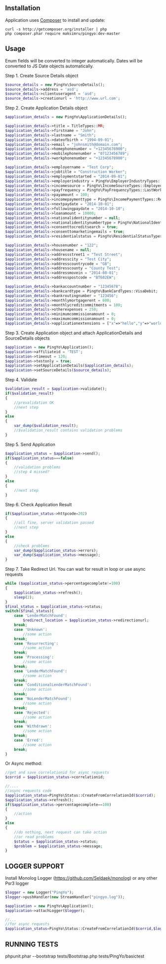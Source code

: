 ## Installation

Application uses [Composer](http://getcomposer.org) to install and update:

```
curl -s http://getcomposer.org/installer | php
php composer.phar require maksimru/pingyo:dev-master
```

## Usage

Enum fields will be converted to integer automatically.
Dates will be converted to JS Date objects automatically.

Step 1. Create Source Details object
```php
$source_details = new PingYo\SourceDetails();
$source_details->address = 'asd';
$source_details->clientuseragent = 'asd';
$source_details->creationurl = 'http://www.url.com';
```

Step 2. Create Application Details object

```php
$application_details = new PingYo\ApplicationDetails();

$application_details->title = TitleTypes::MR;
$application_details->firstname = "John";
$application_details->lastname = "Smith";
$application_details->dateofbirth = "1994-09-01";
$application_details->email = "johnsmith@domain.com";
$application_details->homephonenumber = "+12345678900";
$application_details->mobilephonenumber = "07123456789";
$application_details->workphonenumber = "+12345678900";

$application_details->employername = "Test Corp";
$application_details->jobtitle = "Construction Worker";
$application_details->employmentstarted = "2014-09-01";
$application_details->employerindustry = PingYo\EmployerIndustryTypes::ConstructionManufacturing;
$application_details->incomesource = PingYo\IncomeSourceTypes::EmployedFullTime;
$application_details->payfrequency = PingYo\PayFrequencyTypes::LastWorkingDayMonth;
$application_details->payamount = 100;
$application_details->incomepaymenttype = PingYo\IncomePaymentTypes::RegionalDirectDeposit;
$application_details->nextpaydate = "2014-10-01";
$application_details->followingpaydate = "2014-10-10";
$application_details->loanamount = 10000;
$application_details->nationalidentitynumber = null;
$application_details->nationalidentitynumbertype = PingYo\NationalIdentityNumberTypes::NationalInsurance;
$application_details->consenttocreditsearch = true;
$application_details->consenttomarketingemails = true;
$application_details->residentialstatus = PingYo\ResidentialStatusTypes::HomeOwner;

$application_details->housenumber = "122";
$application_details->housename = null;
$application_details->addressstreet1 = "Test Street";
$application_details->addresscity = "Test City";
$application_details->addresscountrycode = "GB";
$application_details->addresscounty = "County Test";
$application_details->addressmovein = "2014-08-01";
$application_details->addresspostcode = "BT602EW";

$application_details->bankaccountnumber = "12345678";
$application_details->bankcardtype = PingYo\BankCardTypes::VisaDebit;
$application_details->bankroutingnumber = "123456";
$application_details->monthlymortgagerent = 600;
$application_details->monthlycreditcommitments = 100;
$application_details->otherexpenses = 250;
$application_details->minimumcommissionamount = 0;
$application_details->maximumcommissionamount = 0;
$application_details->applicationextensions = ["x"=>"hello","y"=>"world"];
```

Step 3. Create Application object and attach ApplicationDetails and SourceDetails objects

```php
$application = new PingYo\Application();
$application->affiliateid = 'TEST';
$application->timeout = 120;
$application->testonly = true;
$application->setApplicationDetails($application_details);
$application->setSourceDetails($source_details);
```

Step 4. Validate

```php
$validation_result = $application->validate();
if($validation_result)
{
	//prevalidation OK
	//next step
}
else
{
	var_dump($validation_result);
	//$validation_result contains validation problems
}
```

Step 5. Send Application

```php
$application_status = $application->send();
if($application_status===false)
{
	//validation problems
	//step 4 missed?
}
else
{
	//next step
}
```

Step 6. Check Application Result

```php
if($application_status->httpcode=202)
{
	//all fine, server validation passed
	//next step
}
else
{
	//check problems
	var_dump($application_status->errors);
	var_dump($application_status->message);
}

```
Step 7. Take Redirect Url. You can wait for result in loop or use async requests

```php
while ($application_status->percentagecomplete!=100)
{	
	$application_status->refresh();
	sleep(2);
}
$final_status = $application_status->status;
switch($final_status){
	case 'LenderMatchFound':
		$redirect_location = $application_status->redirectionurl;
	break;
	case 'Unknown':
		//some action
	break;
	case 'Resurrecting':
		//some action
	break;
	case 'Processing':
		//some action
	break;
	case 'LenderMatchFound':
		//some action
	break;
	case 'ConditionalLenderMatchFound':
		//some action
	break;
	case 'NoLenderMatchFound':
		//some action
	break;
	case 'Rejected':
		//some action
	break;
	case 'Withdrawn':
		//some action
	break;
	case 'Erred':
		//some action
	break;
}
```
Or Async method:
```php
//get and save correlationid for async requests
$corrid = $application_status->correlationid;

//....
//async requests code
$application_status=PingYo\Status::CreateFromCorrelationId($corrid);
$application_status->refresh();
if($application_status->percentagecomplete==100)
{
	//action
}
else
{
	//do nothing, next request can take action
	//or read problems
	$status = $application_status->status;
	$problem = $application_status->message;
}
```

## LOGGER SUPPORT

Install Monolog Logger (https://github.com/Seldaek/monolog) or any other Psr3 logger

```php
$logger = new Logger("PingYo");
$logger->pushHandler(new StreamHandler("pingyo.log"));

$application = new PingYo\Application();
$application->attachLogger($logger);

//...
//for async requests
$application_status=PingYo\Status::CreateFromCorrelationId($corrid,$logger);
```

## RUNNING TESTS

phpunit.phar --bootstrap tests/Bootstrap.php tests/PingYo/basictest